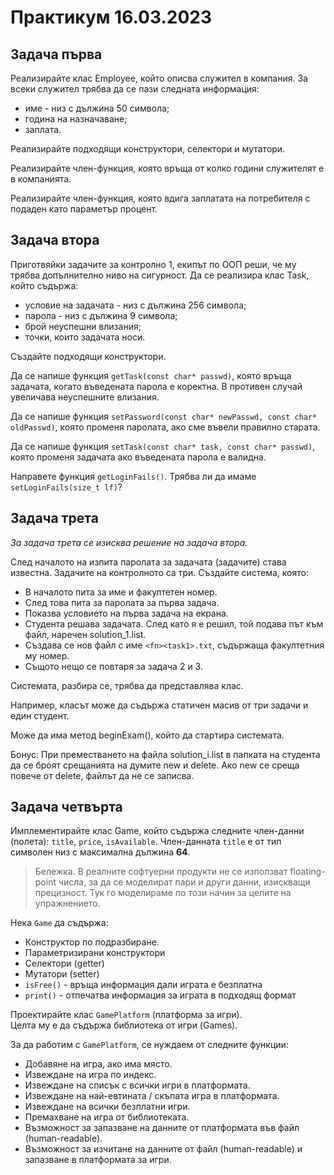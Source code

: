 # Практикум 16.03.2023

## Задача първа
Реализирайте клас Employee, който описва служител в компания. За всеки служител трябва да се пази следната информация:

* име - низ с дължина 50 символа;
* година на назначаване;
* заплата.

Реализирайте подходящи конструктори, селектори и мутатори.

Реализирайте член-функция, която връща от колко години служителят е в компанията.

Реализирайте член-функция, която вдига заплатата на потребителя с подаден като параметър процент.

## Задача втора
Приготвяйки задачите за контролно 1, екипът по ООП реши, че му трябва допълнително ниво на сигурност.
Да се реализира клас Task, който съдържа:

* условие на задачата - низ с дължина 256 символа;
* парола - низ с дължина 9 символа;
* брой  неуспешни влизания;
* точки, които задачата носи.

Създайте подходящи конструктори.

Да се напише функция ```getTask(const char* passwd)```, която връща задачата, когато въведената парола е коректна. В противен случай увеличава неуспешните влизания.

Да се напише функция ```setPassword(const char* newPasswd, const char* oldPasswd)```, която променя паролата, ако сме въвели правилно старата.

Да се напише функция ```setTask(const char* task, const char* passwd)```, която променя задачата ако въведената парола е валидна.

Направете функция ```getLoginFails()```. Трябва ли да имаме ```setLoginFails(size_t lf)```?

## Задача трета
*За задача трета се изисква решение на задача втора.*

След началото на изпита паролата за задачата (задачите) става известна. Задачите на контролното са три. Създайте система, която:

* В началото пита за име и факултетен номер.
* След това пита за паролата за първа задача.
* Показва условието на първа задача на екрана.
* Студента решава задачата. След като я е решил, той подава път към файл, наречен solution_1.list.
* Създава се нов файл с име ```<fn><task1>.txt```, съдържаща факултетния му номер.
* Същото нещо се повтаря за задача 2 и 3.

Системата, разбира се, трябва да представлява клас. 

Например, класът може да съдържа статичен масив от три задачи и един студент. 

Може да има метод beginExam(), който да стартира системата.

Бонус: При преместването на файла solution_i.list в папката на студента да се броят срещанията на думите new и delete. Ако new се среща повече от delete, файлът да не се записва.

## Задача четвърта

Имплементирайте клас Game, който съдържа следните член-данни (полета): `title`, `price`, `isAvailable`.
Член-данната `title` е от тип символен низ с максимална дължина **64**.

> Бележка. В реалните софтуерни продукти не се използват floating-point числа, за да се моделират пари и други данни, изискващи прецизност. Тук го моделираме по този начин за целите на упражнението.

Нека `Game` да съдържа:

- Конструктор по подразбиране.
- Параметризирани конструктори
- Селектори (getter)
- Мутатори (setter)
- `isFree()` - връща информация дали играта е безплатна
- `print()` - отпечатва информация за играта в подходящ формат
  
Проектирайте клас `GamePlatform` (платформа за игри).  
Целта му е да съдържа библиотека от игри (Games).

За да работим с `GamePlatform`, се нуждаем от следните функции:

- Добавяне на игра, ако има място.
- Извеждане на игра по индекс.
- Извеждане на списък с всички игри в платформата.
- Извеждане на най-евтината / скъпата игра в платформата.
- Извеждане на всички безплатни игри.
- Премахване на игра от библиотеката.
- Възможност за запазване на данните от платформата във файл (human-readable).
- Възможност за изчитане на данните от файл (human-readable) и запазване в платформата за игри.